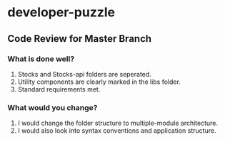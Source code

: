 # developer-puzzle


## Code Review for Master Branch

### What is done well?
1. Stocks and Stocks-api folders are seperated.
2. Utility components are clearly marked in the libs folder.
3. Standard requirements met.
  
### What would you change?
1. I would change the folder structure to multiple-module architecture.
2. I would also look into syntax conventions and application structure.
